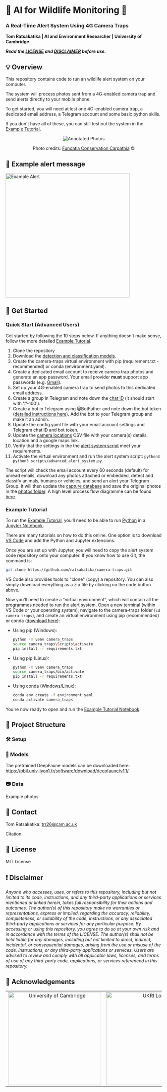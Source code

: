 # 🐻 AI for Wildlife Monitoring 🐗
### A Real-Time Alert System Using 4G Camera Traps

**Tom Ratsakatika | AI and Environment Researcher | University of Cambridge**

<i>**Read the [LICENSE](#-license) and [DISCLAIMER](#-disclaimer) before use.**</i>

## 💡 Overview 

This repository contains code to run an wildlife alert system on your computer.

The system will process photos sent from a 4G-enabled camera trap and send alerts directly to your mobile phone.

To get started, you will need at lest one 4G-enabled camera trap, a dedicated email address, a Telegram account and some basic python skills.

If you don't have all of these, you can still test out the system in the [Example Tutorial](#example-tutorial).

<div style="text-align: center;">
  <img src="assets/example_detections.gif" alt="Annotated Photos"/>
  <p>Photo credits: <a href="https://www.carpathia.org/">Fundația Conservation Carpathia</a> ©</p>
</div>

## 📣  Example alert message

<img src="assets/screenshot.png" alt="Example Alert" width="400" />

## 🚀 Get Started

### Quick Start (Advanced Users)

Get started by following the 10 steps below. If anything doesn't make sense, follow the more detailed [Example Tutorial](#example-tutorial).

1. Clone the repository
2. Download the [detection and classification models](#-models).
2. Create the camera-traps virtual environment with pip (requirement.txt - recommended) or conda (environment.yaml).
3. Create a dedicated email account to receive camera trap photos and generate an app password. Your email provider **must** support app passwords (e.g. [Gmail](https://myaccount.google.com/apppasswords)).
4. Set up your 4G-enabled camera trap to send photos to this dedicated email address.
5. Create a group in Telegram and note down the [chat ID](https://www.wikihow.com/Know-Chat-ID-on-Telegram-on-Android) (it should start with '#-100').
6. Create a bot in Telegram using @BotFather and note down the bot token ([detailed instructions here](https://core.telegram.org/bots/tutorial)). Add the bot to your Telegram group and make it an admin.
7. Update the config.yaml file with your email account settings and Telegram chat ID and bot token.
8. Update the [camera locations](data/camera_locations.csv) CSV file with your camera(s) details, location and a google maps link.
9. Verify that the settings in the the [alert system script](scripts/advanced_alert_system.py) meet your requirements.
10. Activate the virtual environment and run the alert system script: `python3 python3 scripts/advanced_alert_system.py`

The script will check the email account every 60 seconds (default) for unread emails, download any photos attached or embedded, detect and classify animals, humans or vehicles, and send an alert your Telegram Group. It will then update the [capture database](data/capture_database.csv) and save the original photos in the [photos folder](data/photos). A high level process flow diagramme can be found [here](assets/final_alert_system_flow_diagram.png).

### Example Tutorial

To run the [Example Tutorial](notebooks/alert_system_tutorial.ipynb), you'll need to be able to run [Python](https://www.python.org/downloads/) in a [Jupyter Notebook](https://docs.jupyter.org/en/latest/start/index.html#id1).

There are many tutorials on how to do this online. One option is to download [VS Code](https://code.visualstudio.com/) and add the Python and Jupyter extensions.

Once you are set up with Jupyter, you will need to copy the alert system code repository onto your computer. If you know how to use Git, the command is:

   ```bash
   git clone https://github.com/ratsakatika/camera-traps.git
   ```

VS Code also provides tools to "clone" (copy) a repository. You can also simply download everything as a zip file by clicking on the code button above.

Now you'll need to create a "virtual environment", which will contain all the programmes needed to run the alert system. Open a new terminal (within VS Code or your operating system), navigate to the camera-traps folder (`cd camera-traps`), and create an virtual environment using pip (recommended) or conda ([download here](https://docs.anaconda.com/miniconda/#)):

  - Using pip (Windows):
    ```bash
    python -m venv camera_traps
    source camera_traps\Scripts\activate
    pip install -r requirements.txt
    ```

  - Using pip (Linux):
    ```bash
    python -m venv camera_traps
    source camera_traps/bin/activate
    pip install -r requirements.txt
    ```

   - Using conda (Windows/Linux):
     ```bash
     conda env create -f environment.yaml
     conda activate camera_traps
     ```


 You're now ready to open and run the [Example Tutorial Notebook](notebooks/alert_system_tutorial.ipynb).


## 📂 Project Structure

### 🛠️ Setup

### 🤖 Models

The pretrained DeepFaune models can be downloaded here: https://pbil.univ-lyon1.fr/software/download/deepfaune/v1.1/

### 📷 Data
Example photos


## 📧 Contact

Tom Ratsakatika: trr26@cam.ac.uk

Citation

## 📜 License

MIT License

## ❗ Disclaimer

*Anyone who accesses, uses, or refers to this repository, including but not limited to its code, instructions, and any third-party applications or services mentioned or linked herein, takes full responsibility for their actions and outcomes. The author(s) of this repository make no warranties or representations, express or implied, regarding the accuracy, reliability, completeness, or suitability of the code, instructions, or any associated third-party applications or services for any particular purpose. By accessing or using this repository, you agree to do so at your own risk and in accordance with the terms of the LICENSE. The author(s) shall not be held liable for any damages, including but not limited to direct, indirect, incidental, or consequential damages, arising from the use or misuse of the code, instructions, or any third-party applications or services. Users are advised to review and comply with all applicable laws, licenses, and terms of use of any third-party code, applications, or services referenced in this repository.*

## 🙏 Acknowledgements

<table>
  <tr align="center">
    <td align="center">
      <img src="assets/logo_cambridge_colour.jpg" alt="University of Cambridge" width="300" />
    </td>
    <td align="center">
      <img src="assets/logo_ukri_colour.png" alt="UKRI Logo" width="300" />
    </td>
  </tr>
</table>
